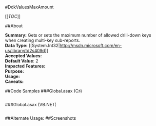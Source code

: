 #DdkValuesMaxAmount

[[_TOC_]]

##About

**Summary:**  Gets or sets the maximum number of allowed drill-down keys when creating multi-key sub-reports.   
**Data Type:** [[System.Int32|http://msdn.microsoft.com/en-us/library/td2s409d]]  
**Accepted Values:**   
**Default Value:** 2  
**Impacted Features:**   
**Purpose:**   
**Usage:**   
**Caveats:**   

##Code Samples
###Global.asax (C♯)

```csharp
```

###Global.asax (VB.NET)

```visualbasic
```
##Alternate Usage: 
##Screenshots
